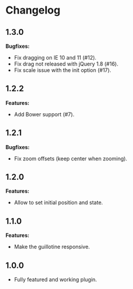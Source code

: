 Changelog
=========

1.3.0
-----

**Bugfixes:**

- Fix dragging on IE 10 and 11 (#12).
- Fix drag not released with jQuery 1.8 (#16).
- Fix scale issue with the init option (#17).


1.2.2
-----

**Features:**

- Add Bower support (#7).


1.2.1
-----

**Bugfixes:**

- Fix zoom offsets (keep center when zooming).


1.2.0
-----

**Features:**

- Allow to set initial position and state.


1.1.0
-----

**Features:**

- Make the guillotine responsive.


1.0.0
-----

- Fully featured and working plugin.
